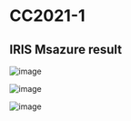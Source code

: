 # CC2021-1
## IRIS Msazure result




![image](https://user-images.githubusercontent.com/74414773/115009498-4d830c00-9ee7-11eb-80ec-20146586f2d2.png)


![image](https://user-images.githubusercontent.com/74414773/115009336-29272f80-9ee7-11eb-9dca-79141da39568.png)


![image](https://user-images.githubusercontent.com/74414773/115009193-fd0bae80-9ee6-11eb-84c0-b425cc29bf63.png)
